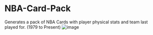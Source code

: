 # NBA-Card-Pack
Generates a pack of NBA Cards with player physical stats and team last played for. (1979 to Present)
![image](https://user-images.githubusercontent.com/69479285/148426420-eb3f8b88-ad5b-4ab7-913c-3ea99d2ecb16.png)
